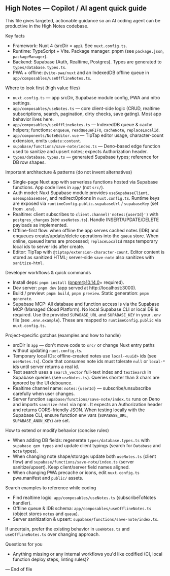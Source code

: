 ## High Notes — Copilot / AI agent quick guide

This file gives targeted, actionable guidance so an AI coding agent can be productive in the High Notes codebase.

Key facts
- Framework: Nuxt 4 (srcDir = `app`). See `nuxt.config.ts`.
- Runtime: TypeScript + Vite. Package manager: pnpm (see `package.json`, `packageManager`).
- Backend: Supabase (Auth, Realtime, Postgres). Types are generated to `types/database.types.ts`.
- PWA + offline: `@vite-pwa/nuxt` and an IndexedDB offline queue in `app/composables/useOfflineNotes.ts`.

Where to look first (high value files)
- `nuxt.config.ts` — app srcDir, Supabase module config, PWA and nitro settings.
- `app/composables/useNotes.ts` — core client-side logic (CRUD, realtime subscriptions, search, pagination, dirty checks, save gating). Most app behavior lives here.
- `app/composables/useOfflineNotes.ts` — IndexedDB queue & cache helpers; functions: `enqueue`, `readQueueFIFO`, `cacheNote`, `replaceLocalId`.
- `app/components/NoteEditor.vue` — TipTap editor usage, character-count extension, emits `update:content`.
- `supabase/functions/save-note/index.ts` — Deno-based edge function used to sanitize and upsert notes; expects Authorization header.
- `types/database.types.ts` — generated Supabase types; reference for DB row shapes.

Important architecture & patterns (do not invent alternatives)
- Single-page Nuxt app with serverless functions hosted via Supabase functions. App code lives in `app/` (not `src/`).
- Auth model: Nuxt Supabase module provides `useSupabaseClient`, `useSupabaseUser`, and redirectOptions in `nuxt.config.ts`. Runtime keys are exposed via `runtimeConfig.public.supabaseUrl` / `supabaseKey` (set from `.env`).
- Realtime: client subscribes to `client.channel('notes:{userId}')` with `postgres_changes` (see `useNotes.ts`). Handle INSERT/UPDATE/DELETE payloads as implemented.
- Offline-first flow: when offline the app serves cached notes (IDB) and enqueues create/update/delete operations into the `queue` store. When online, queued items are processed; `replaceLocalId` maps temporary local ids to server ids after create.
- Editor: TipTap with `@tiptap/extension-character-count`. Editor content is stored as sanitized HTML; server-side `save-note` also sanitizes with `sanitize-html`.

Developer workflows & quick commands
- Install deps: `pnpm install` (pnpm@10.14.0+ required).
- Dev server: `pnpm dev` (app served at http://localhost:3000).
- Build / preview: `pnpm build`, `pnpm preview`. Static generation: `pnpm generate`.
- Supabase MCP: All database and function access is via the Supabase MCP (Managed Cloud Platform). No local Supabase CLI or local DB is required. Use the provided `SUPABASE_URL` and `SUPABASE_KEY` in your `.env` file (see `.env.example`). These are mapped to `runtimeConfig.public` via `nuxt.config.ts`.

Project-specific gotchas (examples and how to handle)
- srcDir is `app` — don't move code to `src/` or change Nuxt entry paths without updating `nuxt.config.ts`.
- Temporary local IDs: offline-created notes use `local-<uuid>` ids (see `useNotes.ts`). Code that consumes note ids must tolerate `null` or `local-*` ids until server returns a real id.
- Text search uses a `search_vector` full-text index and `textSearch` in Supabase queries (see `useNotes.ts`). Queries shorter than 3 chars are ignored by the UI debounce.
- Realtime channel name: `notes:{userId}` — subscribe/unsubscribe carefully when user changes.
- Server function `supabase/functions/save-note/index.ts` runs on Deno and imports `sanitize-html` via npm:. It expects an Authorization header and returns CORS-friendly JSON. When testing locally with the Supabase CLI, ensure function env vars (`SUPABASE_URL`, `SUPABASE_ANON_KEY`) are set.

How to extend or modify behavior (concise rules)
- When adding DB fields: regenerate `types/database.types.ts` with `supabase gen types` and update client typings (search for `Database` and `Note` types).
- When changing note shape/storage: update both `useNotes.ts` (client flow) and `supabase/functions/save-note/index.ts` (server sanitize/upsert). Keep client/server field names aligned.
- When changing PWA precache or icons, edit `nuxt.config.ts` pwa.manifest and `public/` assets.

Search examples to reference while coding
- Find realtime logic: `app/composables/useNotes.ts` (subscribeToNotes handler).
- Offline queue & IDB schema: `app/composables/useOfflineNotes.ts` (object stores `notes` and `queue`).
- Server sanitization & upsert: `supabase/functions/save-note/index.ts`.

If uncertain, prefer the existing behavior in `useNotes.ts` and `useOfflineNotes.ts` over changing approach.

Questions for you
- Anything missing or any internal workflows you'd like codified (CI, local function deploy steps, linting rules)?

— End of file
